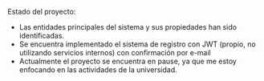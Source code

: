 Estado del proyecto: 
- Las entidades principales del sistema y sus propiedades han sido identificadas.
- Se encuentra implementado el sistema de registro con JWT (propio, no utilizando servicios internos) con confirmación por e-mail
- Actualmente el proyecto se encuentra en pause, ya que me estoy enfocando en las actividades de la universidad.
